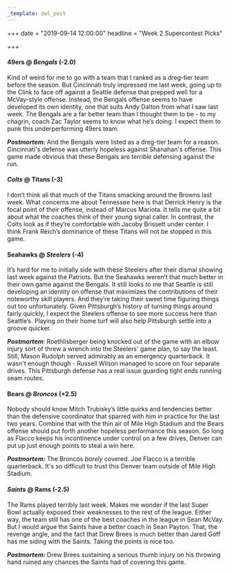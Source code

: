 ```yaml
---
_template: owl_post
---
```


+++
date = "2019-09-14 12:00:00"
headline = "Week 2 Supercontest Picks"

+++
#### 49ers @ _Bengals_ (-2.0)

Kind of weird for me to go with a team that I ranked as a dreg-tier team before the season. But Cincinnati truly impressed me last week, going up to the Clink to face off against a Seattle defense that prepped well for a McVay-style offense. Instead, the Bengals offense seems to have developed its own identity, one that suits Andy Dalton from what I saw last week. The Bengals are a far better team than I thought them to be - to my chagrin, coach Zac Taylor seems to know what he’s doing. I expect them to punk this underperforming 49ers team.

**_Postmortem:_** And the Bengals were listed as a dreg-tier team for a reason. Cincinnati's defense was utterly hopeless against Shanahan's offense. This game made obvious that these Bengals are _terrible_ defensing against the run. 

#### _Colts_ @ Titans (-3)

I don’t think all that much of the Titans smacking around the Browns last week. What concerns me about Tennessee here is that Derrick Henry is the focal point of their offense, instead of Marcus Mariota. It tells me quite a bit about what the coaches think of their young signal caller. In contrast, the Colts look as if they’re comfortable with Jacoby Brissett under center. I think Frank Reich’s dominance of these Titans will not be stopped in this game.

#### Seahawks @ _Steelers_ (-4)

It’s hard for me to initially side with these Steelers after their dismal showing last week against the Patriots. But the Seahawks weren’t that much better in their own game against the Bengals. It still looks to me that Seattle is still developing an identity on offense that maximizes the contributions of their noteworthy skill players. And they’re taking their sweet time figuring things out too unfortunately. Given Pittsburgh’s history of turning things around fairly quickly, I expect the Steelers offense to see more success here than Seattle’s. Playing on their home turf will also help Pittsburgh settle into a groove quicker.

**_Postmortem_**: Roethlisberger being knocked out of the game with an elbow injury sort of threw a wrench into the Steelers' game plan, to say the least. Still, Mason Rudolph served admirably as an emergency quarterback. It wasn't enough though - Russell Wilson managed to score on four separate drives. This Pittsburgh defense has a real issue guarding tight ends running seam routes.

#### Bears @ _Broncos_ (+2.5)

Nobody should know Mitch Trubisky’s little quirks and tendencies better than the defensive coordinator that sparred with him in practice for the last two years. Combine that with the thin air of Mile High Stadium and the Bears offense should put forth another hopeless performance this season. So long as Flacco keeps his incontinence under control on a few drives, Denver can put up just enough points to steal a win here.

**_Postmortem:_** The Broncos _barely_ covered. Joe Flacco is a terrible quarterback. It's so difficult to trust this Denver team outside of Mile High Stadium.

#### _Saints_ @ Rams (-2.5)

The Rams played terribly last week. Makes me wonder if the last Super Bowl actually exposed their weaknesses to the rest of the league. Either way, the team still has one of the best coaches in the league in Sean McVay. But I would argue the Saints have a better coach in Sean Payton. That, the revenge angle, and the fact that Drew Brees is much better than Jared Goff has me siding with the Saints. Taking the points is nice too.

**_Postmortem:_** Drew Brees sustaining a serious thumb injury on his throwing hand ruined any chances the Saints had of covering this game.
